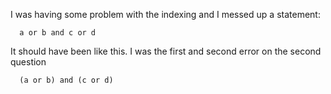 I was having some problem with the indexing and I messed up a statement:
```
  a or b and c or d
```
It should have been like this. I was the first and second error on the second question
```
  (a or b) and (c or d)
```
